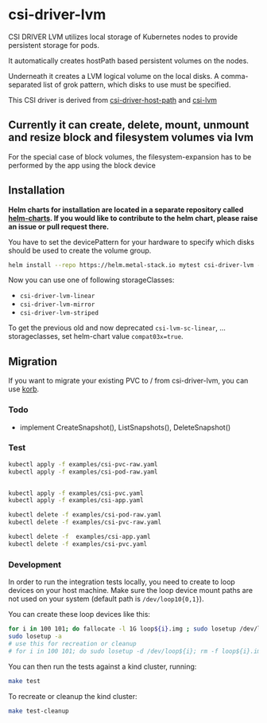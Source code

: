 # csi-driver-lvm #

CSI DRIVER LVM utilizes local storage of Kubernetes nodes to provide persistent storage for pods.

It automatically creates hostPath based persistent volumes on the nodes.

Underneath it creates a LVM logical volume on the local disks. A comma-separated list of grok pattern, which disks to use must be specified.

This CSI driver is derived from [csi-driver-host-path](https://github.com/kubernetes-csi/csi-driver-host-path) and [csi-lvm](https://github.com/metal-stack/csi-lvm)

## Currently it can create, delete, mount, unmount and resize block and filesystem volumes via lvm ##

For the special case of block volumes, the filesystem-expansion has to be performed by the app using the block device

## Installation ##

**Helm charts for installation are located in a separate repository called [helm-charts](https://github.com/metal-stack/helm-charts). If you would like to contribute to the helm chart, please raise an issue or pull request there.**

You have to set the devicePattern for your hardware to specify which disks should be used to create the volume group.

```bash
helm install --repo https://helm.metal-stack.io mytest csi-driver-lvm --set lvm.devicePattern='/dev/nvme[0-9]n[0-9]'
```

Now you can use one of following storageClasses:

* `csi-driver-lvm-linear`
* `csi-driver-lvm-mirror`
* `csi-driver-lvm-striped`

To get the previous old and now deprecated `csi-lvm-sc-linear`, ... storageclasses, set helm-chart value `compat03x=true`.

## Migration ##

If you want to migrate your existing PVC to / from csi-driver-lvm, you can use [korb](https://github.com/BeryJu/korb).

### Todo ###

* implement CreateSnapshot(), ListSnapshots(), DeleteSnapshot()


### Test ###

```bash
kubectl apply -f examples/csi-pvc-raw.yaml
kubectl apply -f examples/csi-pod-raw.yaml


kubectl apply -f examples/csi-pvc.yaml
kubectl apply -f examples/csi-app.yaml

kubectl delete -f examples/csi-pod-raw.yaml
kubectl delete -f examples/csi-pvc-raw.yaml

kubectl delete -f  examples/csi-app.yaml
kubectl delete -f examples/csi-pvc.yaml
```

### Development ###

In order to run the integration tests locally, you need to create to loop devices on your host machine. Make sure the loop device mount paths are not used on your system (default path is `/dev/loop10{0,1}`).

You can create these loop devices like this:

```bash
for i in 100 101; do fallocate -l 1G loop${i}.img ; sudo losetup /dev/loop${i} loop${i}.img; done
sudo losetup -a
# use this for recreation or cleanup
# for i in 100 101; do sudo losetup -d /dev/loop${i}; rm -f loop${i}.img; done
```

You can then run the tests against a kind cluster, running:

```bash
make test
```

To recreate or cleanup the kind cluster:

```bash
make test-cleanup
```
